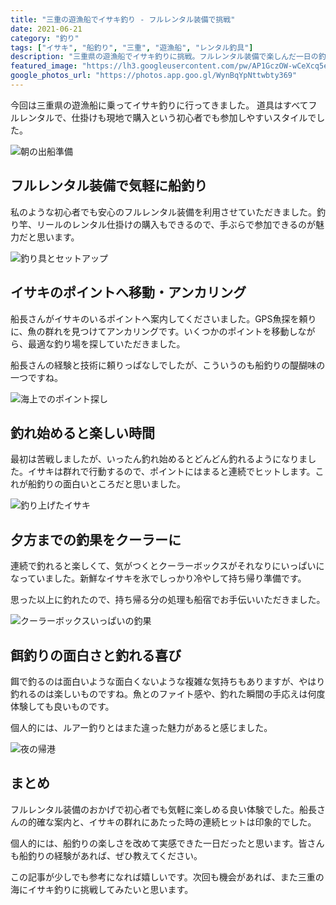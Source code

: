 ```yaml
---
title: "三重の遊漁船でイサキ釣り - フルレンタル装備で挑戦"
date: 2021-06-21
category: "釣り"
tags: ["イサキ", "船釣り", "三重", "遊漁船", "レンタル釣具"]
description: "三重県の遊漁船でイサキ釣りに挑戦。フルレンタル装備で楽しんだ一日の釣果と体験記録。"
featured_image: "https://lh3.googleusercontent.com/pw/AP1GczOW-wCeXcq5e9zEA_pW75ZfoGF1bRf15lmB6b-1l1T1b4uFooLV0YDe3vfM6dzYOEb48cEW5k_O2SrYY-0wLhDcCpB_PY8oi-xQe9hK0wb1lnN1BLGzho5BKjjg99mcT6B_kP-wTr8Wvti4mtP8iIra1A=s1000-no-gm?authuser=0"
google_photos_url: "https://photos.app.goo.gl/WynBqYpNttwbty369"
---
```


今回は三重県の遊漁船に乗ってイサキ釣りに行ってきました。
道具はすべてフルレンタルで、仕掛けも現地で購入という初心者でも参加しやすいスタイルでした。

![朝の出船準備](https://lh3.googleusercontent.com/pw/AP1GczOW-wCeXcq5e9zEA_pW75ZfoGF1bRf15lmB6b-1l1T1b4uFooLV0YDe3vfM6dzYOEb48cEW5k_O2SrYY-0wLhDcCpB_PY8oi-xQe9hK0wb1lnN1BLGzho5BKjjg99mcT6B_kP-wTr8Wvti4mtP8iIra1A=s1000-no-gm?authuser=0)

## フルレンタル装備で気軽に船釣り

私のような初心者でも安心のフルレンタル装備を利用させていただきました。釣り竿、リールのレンタル仕掛けの購入もできるので、手ぶらで参加できるのが魅力だと思います。

![釣り具とセットアップ](https://lh3.googleusercontent.com/pw/AP1GczM_70BsPoepS12WkLUSG7x07-wCvD_aZonrwVp7c8QVG0GdJ-pymAcQGDfzmeI8wEYaXOEFEo61QZbKEuoMKaMCKwwRf_hDc0q6qgnGdaPlZTWwL5Bsj0qKFVtwe6ZYlc4vKKDkVE2ARQhXdcqHDbxO4A=s1000-no-gm?authuser=0)

## イサキのポイントへ移動・アンカリング

船長さんがイサキのいるポイントへ案内してくださいました。GPS魚探を頼りに、魚の群れを見つけてアンカリングです。いくつかのポイントを移動しながら、最適な釣り場を探していただきました。

船長さんの経験と技術に頼りっぱなしでしたが、こういうのも船釣りの醍醐味の一つですね。

![海上でのポイント探し](https://lh3.googleusercontent.com/pw/AP1GczNSDhVMD_TzrrVGkC_Gw6t4LizZRyYlUGTUcLmGolA9pEuEOQU_FPhfvmZlIcCtLWfHhcP6Q0ciAuW-qrrDZL5X4KB6haTXb6EjmsJoQtkzVMd4aKvDn61j60kBh4N_QdF8HM5zfxcY-CHB3eKHwTVRPA=s1000-no-gm?authuser=0)

## 釣れ始めると楽しい時間

最初は苦戦しましたが、いったん釣れ始めるとどんどん釣れるようになりました。イサキは群れで行動するので、ポイントにはまると連続でヒットします。これが船釣りの面白いところだと思いました。

![釣り上げたイサキ](https://lh3.googleusercontent.com/pw/AP1GczOhEDOwxLymNsgukRa-HiOKXj7ac8RRXFuKHcWTJwu0QKQF7cIhyhjpW5Tp1J4YIfdgiWekOcISZWJ0UVTQd_kIdK9Wk32x1eTAOss9ptBvcTBTf3kfONRgOZ5OpeDzV0Sjg5dy2IOOq6tn0o0LPBT2sQ=s1000-no-gm?authuser=0)

## 夕方までの釣果をクーラーに

連続で釣れると楽しくて、気がつくとクーラーボックスがそれなりにいっぱいになっていました。新鮮なイサキを氷でしっかり冷やして持ち帰り準備です。

思った以上に釣れたので、持ち帰る分の処理も船宿でお手伝いいただきました。

![クーラーボックスいっぱいの釣果](https://lh3.googleusercontent.com/pw/AP1GczOMsyDGjBFgs6Jk3_4tnC-jK1MseB2bR9HnUmCM2zDWlU2I8TGQ6hEbl1tKuiQlNGS9fJUMTf0cWpFzz0GbSatN5oaA56JHzCFkdFtcfvU3XWX42J0A7q5Nw2U90gAQ1oDlN80CsHqXgbB1JXe-EPd4Ug=s1000-no-gm?authuser=0)

## 餌釣りの面白さと釣れる喜び

餌で釣るのは面白いような面白くないような複雑な気持ちもありますが、やはり釣れるのは楽しいものですね。魚とのファイト感や、釣れた瞬間の手応えは何度体験しても良いものです。

個人的には、ルアー釣りとはまた違った魅力があると感じました。

![夜の帰港](https://lh3.googleusercontent.com/pw/AP1GczOs5YrVg22CFDmtjllblUVuPnq7FfAwvaggqXePCW6nhkH0NEYmShCJge2U7KarSf39jtUqa7av1_cqLe-7Zh4bDTxswT9_6hruxaMt9I0c5LsMO4Aw8SnhRE7rjqWLDroZ1OX4gyDqwdZaSY8n--T8_Q=s1000-no-gm?authuser=0)

## まとめ

フルレンタル装備のおかげで初心者でも気軽に楽しめる良い体験でした。船長さんの的確な案内と、イサキの群れにあたった時の連続ヒットは印象的でした。

個人的には、船釣りの楽しさを改めて実感できた一日だったと思います。皆さんも船釣りの経験があれば、ぜひ教えてください。

この記事が少しでも参考になれば嬉しいです。次回も機会があれば、また三重の海にイサキ釣りに挑戦してみたいと思います。